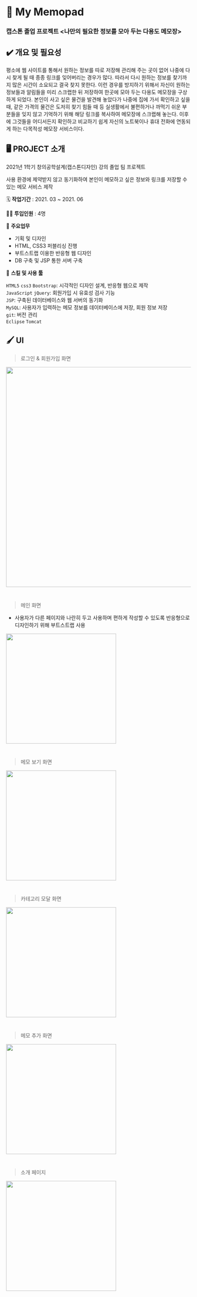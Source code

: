 # 📝 My Memopad
### 캡스톤 졸업 프로젝트 <나만의 필요한 정보를 모아 두는 다용도 메모장>


## ✔️ 개요 및 필요성
평소에 웹 사이트를 통해서 원하는 정보를 따로 저장해 관리해 주는 곳이 없어 나중에 다시 찾게 될 때 종종 링크를 잊어버리는 경우가 많다. 따라서 다시 원하는 정보를 찾기까지 많은 시간이 소요되고 결국 찾지 못한다. 이런 경우를 방지하기 위해서 자신이 원하는 정보들과 알림들을 미리 스크랩한 뒤 저장하여 한곳에 모아 두는 다용도 메모장을 구상하게 되었다. 본인이 사고 싶은 물건을 발견해 놓았다가 나중에 집에 가서 확인하고 싶을 때, 같은 가격의 물건은 도저히 찾기 힘들 때 등 실생활에서 불편하거나 까먹기 쉬운 부분들을 잊지 않고 기억하기 위해 해당 링크를 복사하여 메모장에 스크랩해 놓는다. 이후에 그것들을 어디서든지 확인하고 비교하기 쉽게 자신의 노트북이나 휴대 전화에 연동되게 하는 다목적성 메모장 서비스이다.  


## 🖥 PROJECT 소개

2021년 1학기 창의공학설계(캡스톤디자인) 강의 졸업 팀 프로젝트

사용 환경에 제약받지 않고 동기화하여 본인이 메모하고 싶은 정보와 링크를 저장할 수 있는 메모 서비스 제작

🗓️ **작업기간** : 2021. 03 ~ 2021. 06

👨‍💻 **투입인원** : 4명

📒 **주요업무**

-   기획 및 디자인
-   HTML, CSS3 퍼블리싱 진행
-   부트스트랩 이용한 반응형 웹 디자인
-   DB 구축 및 JSP 통한 서버 구축


🌱 **스킬 및 사용 툴**

`HTML5` `css3` `Bootstrap`: 시각적인 디자인 설계, 반응형 웹으로 제작  
`JavaScript` `jQuery`: 회원가입 시 유효성 검사 기능  
`JSP`: 구축된 데이터베이스와 웹 서버의 동기화  
`MySQL`: 사용자가 입력하는 메모 정보를 데이터베이스에 저장, 회원 정보 저장  
`git`: 버전 관리  
`Eclipse` `Tomcat`

## 🖌️ UI

>로그인 & 회원가입 화면

<img src="https://cdn.discordapp.com/attachments/838470575566880792/868908514704257044/image0.png" width="600px" />

#

>  메인 화면

- 사용자가 다른 페이지와 나란히 두고 사용하며 편하게 작성할 수 있도록 반응형으로 디자인하기 위해 부트스트랩 사용

<img src="https://s3.us-west-2.amazonaws.com/secure.notion-static.com/05bae759-c141-4f3f-9ea5-c8705b2a2e41/Untitled.png?X-Amz-Algorithm=AWS4-HMAC-SHA256&X-Amz-Credential=AKIAT73L2G45O3KS52Y5%2F20210725%2Fus-west-2%2Fs3%2Faws4_request&X-Amz-Date=20210725T170815Z&X-Amz-Expires=86400&X-Amz-Signature=28a7ca5a7cee7e87598866db1f8768923193ec8bcd6ac5a523c5860a5c997b67&X-Amz-SignedHeaders=host&response-content-disposition=filename%20%3D%22Untitled.png%22" width="300px" />

#

>  메모 보기 화면

<img src="https://s3.us-west-2.amazonaws.com/secure.notion-static.com/54bab6b9-78ea-4736-8331-a2508bf37dc2/Untitled.png?X-Amz-Algorithm=AWS4-HMAC-SHA256&X-Amz-Credential=AKIAT73L2G45O3KS52Y5%2F20210725%2Fus-west-2%2Fs3%2Faws4_request&X-Amz-Date=20210725T170846Z&X-Amz-Expires=86400&X-Amz-Signature=337407556bd25fa7f9b4cc345b1356b292b1ea87dbbf4486b4602ea1b84ce752&X-Amz-SignedHeaders=host&response-content-disposition=filename%20%3D%22Untitled.png%22" width="300px" />

#

> 카테고리 모달 화면

<img src="https://s3.us-west-2.amazonaws.com/secure.notion-static.com/a91749f9-ef5e-4514-b0b2-41d25e477708/Untitled.png?X-Amz-Algorithm=AWS4-HMAC-SHA256&X-Amz-Credential=AKIAT73L2G45O3KS52Y5%2F20210725%2Fus-west-2%2Fs3%2Faws4_request&X-Amz-Date=20210725T170918Z&X-Amz-Expires=86400&X-Amz-Signature=61a2ea0e9295c5040f079e72e45f9399842529809910d85c544202694fe2b274&X-Amz-SignedHeaders=host&response-content-disposition=filename%20%3D%22Untitled.png%22" width="300px" />

#

>  메모 추가 화면

<img src="https://s3.us-west-2.amazonaws.com/secure.notion-static.com/f2591cb3-520c-40e3-a873-e5ecd51f53e6/Untitled.png?X-Amz-Algorithm=AWS4-HMAC-SHA256&X-Amz-Credential=AKIAT73L2G45O3KS52Y5%2F20210725%2Fus-west-2%2Fs3%2Faws4_request&X-Amz-Date=20210725T170943Z&X-Amz-Expires=86400&X-Amz-Signature=ea493ccc9e71c59f8f4a68258be662bc19a223c513ea9c8694911b7782515e7c&X-Amz-SignedHeaders=host&response-content-disposition=filename%20%3D%22Untitled.png%22" width="300px" />

#

>   소개 페이지

<img src="https://s3.us-west-2.amazonaws.com/secure.notion-static.com/996af592-2f14-456f-90a0-9fe9c86b282d/Untitled.png?X-Amz-Algorithm=AWS4-HMAC-SHA256&X-Amz-Credential=AKIAT73L2G45O3KS52Y5%2F20210725%2Fus-west-2%2Fs3%2Faws4_request&X-Amz-Date=20210725T171011Z&X-Amz-Expires=86400&X-Amz-Signature=192b7e55589c1f2ec0edc5bd93cf165f63c7b330ced8ce4904aa8920e47ddf59&X-Amz-SignedHeaders=host&response-content-disposition=filename%20%3D%22Untitled.png%22" width="300px" />

